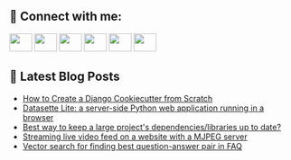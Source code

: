 ## 🔎 Connect with me:
[<img height="32" width="40" src="https://cdn.jsdelivr.net/npm/simple-icons@v5/icons/telegram.svg" />](https://t.me/bullbesh)
[<img height="32" width="40" src="https://cdn.jsdelivr.net/npm/simple-icons@v5/icons/vk.svg" />](https://vk.com/bullbesh)
[<img height="32" width="40" src="https://cdn.jsdelivr.net/npm/simple-icons@v5/icons/twitter.svg" />](https://twitter.com/bullbesh1)
[<img height="32" width="40" src="https://cdn.jsdelivr.net/npm/simple-icons@v5/icons/instagram.svg" />](https://www.instagram.com/bullbesh)
[<img height="32" width="40" src="https://cdn.jsdelivr.net/npm/simple-icons@v5/icons/reddit.svg" />](https://www.reddit.com/user/bullbesh)
[<img height="32" width="40" src="https://cdn.jsdelivr.net/npm/simple-icons@v5/icons/youtube.svg" />](https://www.youtube.com/channel/UCtfjRs6uzgq5mfm8S06WTcg)

## 📕 Latest Blog Posts
<!-- BLOG-POST-LIST:START -->
- [How to Create a Django Cookiecutter from Scratch](https://www.reddit.com/r/Python/comments/uihjyn/how_to_create_a_django_cookiecutter_from_scratch/)
- [Datasette Lite: a server-side Python web application running in a browser](https://www.reddit.com/r/Python/comments/uiga01/datasette_lite_a_serverside_python_web/)
- [Best way to keep a large project&#39;s dependencies/libraries up to date?](https://www.reddit.com/r/Python/comments/uifkjc/best_way_to_keep_a_large_projects/)
- [Streaming live video feed on a website with a MJPEG server](https://www.reddit.com/r/Python/comments/uier73/streaming_live_video_feed_on_a_website_with_a/)
- [Vector search for finding best question-answer pair in FAQ](https://www.reddit.com/r/Python/comments/uicbb0/vector_search_for_finding_best_questionanswer/)
<!-- BLOG-POST-LIST:END -->
